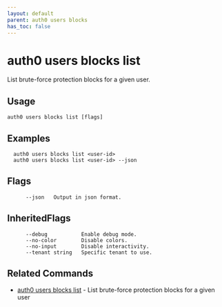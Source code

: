 ```yaml
---
layout: default
parent: auth0 users blocks
has_toc: false
---
```

# auth0 users blocks list

List brute-force protection blocks for a given user.

## Usage
```
auth0 users blocks list [flags]
```

## Examples

```
  auth0 users blocks list <user-id>
  auth0 users blocks list <user-id> --json
```


## Flags

```
      --json   Output in json format.
```


## InheritedFlags

```
      --debug           Enable debug mode.
      --no-color        Disable colors.
      --no-input        Disable interactivity.
      --tenant string   Specific tenant to use.
```


## Related Commands

- [auth0 users blocks list](auth0_users_blocks_list.md) - List brute-force protection blocks for a given user


